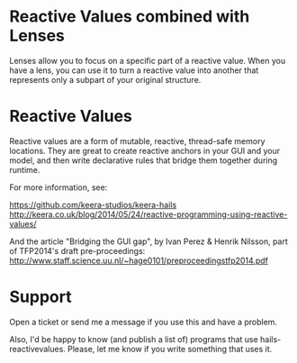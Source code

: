 Reactive Values combined with Lenses
====================================

Lenses allow you to focus on a specific part of a reactive value. When
you have a lens, you can use it to turn a reactive value into another that
represents only a subpart of your original structure.

Reactive Values
===============

Reactive values are a form of mutable, reactive, thread-safe memory locations.
They are great to create reactive anchors in your GUI and your model, and then
write declarative rules that bridge them together during runtime.

For more information, see:

https://github.com/keera-studios/keera-hails
http://keera.co.uk/blog/2014/05/24/reactive-programming-using-reactive-values/

And the article "Bridging the GUI gap", by Ivan Perez & Henrik Nilsson,
part of TFP2014's draft pre-proceedings:
http://www.staff.science.uu.nl/~hage0101/preproceedingstfp2014.pdf

Support
=======

Open a ticket or send me a message if you use this and have a problem.

Also, I'd be happy to know (and publish a list of) programs that use
hails-reactivevalues. Please, let me know if you write something that uses it.
